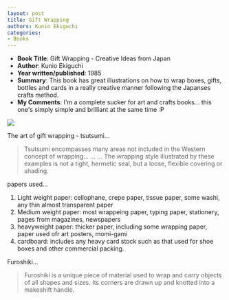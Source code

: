 ```yaml
---
layout: post
title: Gift Wrapping
authors: Kunio Ekiguchi
categories:
- Books
---
```



- **Book Title**: Gift Wrapping - Creative Ideas from Japan
- **Author**: Kunio Ekiguchi
- **Year written/published**: 1985
- **Summary**: This book has great illustrations on how to wrap boxes, gifts, bottles and cards in a really creative manner following the Japanses crafts method.
- **My Comments**: I'm a complete sucker for art and crafts books... this one's simply simple and brilliant at the same time :P

![](/img/gift_wrapping.jpg)

The art of gift wrapping - tsutsumi...

> Tsutsumi encompasses many areas not included in the Western concept of wrapping... ... ... The wrapping style illustrated by these examples is not a tight, hermetic seal, but a loose, flexible covering or shading.

papers used...

1. Light weight paper: cellophane, crepe paper, tissue paper, some washi, any thin almost transparent paper
2. Medium weight paper: most wrappeing paper, typing paper, stationery, pages from magazines, newspapers
3. heavyweight paper: thicker paper, including some wrapping paper, paper used ofr art posters, momi-gami
4. cardboard: includes any heavy card stock such as that used for shoe boxes and other commercial packing.

Furoshiki...

> Furoshiki is a unique piece of material used to wrap and carry objects of all shapes and sizes. Its corners are drawn up and knotted into a makeshift handle.
